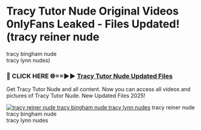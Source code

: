 # Tracy Tutor Nude Original Videos 0nlyFans Leaked - Files Updated! (tracy reiner nude<br>
tracy bingham nude<br>
tracy lynn nudes)

<h3>🔴 CLICK HERE 🌐==►► <a href="https://tinyurl.com/2p9ay9w9" rel="nofollow">Tracy Tutor Nude Updated Files</a></h3>

Get Tracy Tutor Nude and all content. Now you can access all videos and pictures of Tracy Tutor Nude. New Updated Files 2025!

[![tracy reiner nude<br>
tracy bingham nude<br>
tracy lynn nudes](https://i.imgur.com/KQgVmj3.gif)](https://tinyurl.com/2p9ay9w9)
tracy reiner nude<br>
tracy bingham nude<br>
tracy lynn nudes